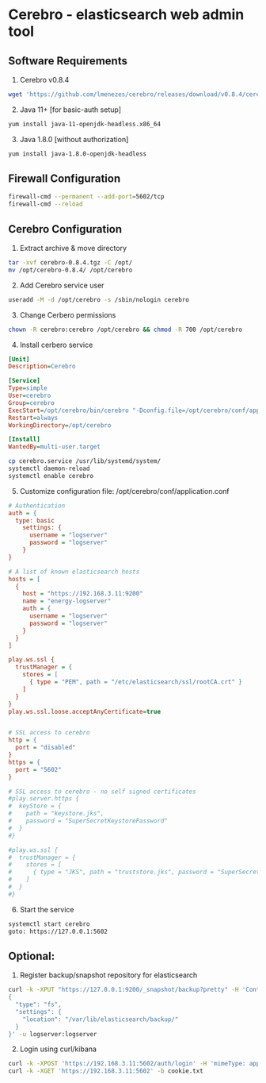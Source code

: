 # Cerebro - elasticsearch web admin tool
## Software Requirements
1. Cerebro v0.8.4
```bash
wget 'https://github.com/lmenezes/cerebro/releases/download/v0.8.4/cerebro-0.8.4.tgz'
```
2. Java 11+ [for basic-auth setup]
```bash
yum install java-11-openjdk-headless.x86_64
```
3. Java 1.8.0 [without authorization]
```bash
yum install java-1.8.0-openjdk-headless
```
## Firewall Configuration
```bash
firewall-cmd --permanent --add-port=5602/tcp
firewall-cmd --reload
```
## Cerebro Configuration
1. Extract archive & move directory
```bash
tar -xvf cerebro-0.8.4.tgz -C /opt/
mv /opt/cerebro-0.8.4/ /opt/cerebro
```
2. Add Cerebro service user
```bash
useradd -M -d /opt/cerebro -s /sbin/nologin cerebro
```
3. Change Cerbero permissions
```bash
chown -R cerebro:cerebro /opt/cerebro && chmod -R 700 /opt/cerebro
```
4. Install cerbero service
```cfg
[Unit]
Description=Cerebro

[Service]
Type=simple
User=cerebro
Group=cerebro
ExecStart=/opt/cerebro/bin/cerebro "-Dconfig.file=/opt/cerebro/conf/application.conf"
Restart=always
WorkingDirectory=/opt/cerebro

[Install]
WantedBy=multi-user.target
```

```bash
cp cerebro.service /usr/lib/systemd/system/
systemctl daemon-reload
systemctl enable cerebro
```

5. Customize configuration file: /opt/cerebro/conf/application.conf
```cfg
# Authentication
auth = {
  type: basic
    settings: {
      username = "logserver"
      password = "logserver"
    }
}

# A list of known elasticsearch hosts
hosts = [
  {
    host = "https://192.168.3.11:9200"
    name = "energy-logserver"
    auth = {
      username = "logserver"
      password = "logserver"
    }
  }
]

play.ws.ssl {
  trustManager = {
    stores = [
      { type = "PEM", path = "/etc/elasticsearch/ssl/rootCA.crt" }
    ]
  }
} 
play.ws.ssl.loose.acceptAnyCertificate=true


# SSL access to cerebro
http = {
  port = "disabled"
}
https = {
  port = "5602"
}

# SSL access to cerebro - no self signed certificates
#play.server.https {
#  keyStore = {
#    path = "keystore.jks",
#    password = "SuperSecretKeystorePassword"
#  }
#}

#play.ws.ssl {
#  trustManager = {
#    stores = [
#      { type = "JKS", path = "truststore.jks", password = "SuperSecretTruststorePassword"  }
#    ]
#  }
#}
```

6. Start the service
```bash
systemctl start cerebro
goto: https://127.0.0.1:5602
```

## Optional:
1. Register backup/snapshot repository for elasticsearch
```bash
curl -k -XPUT "https://127.0.0.1:9200/_snapshot/backup?pretty" -H 'Content-Type: application/json' -d'
{
  "type": "fs",
  "settings": {
    "location": "/var/lib/elasticsearch/backup/"
  }
}' -u logserver:logserver
```

2. Login using curl/kibana
```bash
curl -k -XPOST 'https://192.168.3.11:5602/auth/login' -H 'mimeType: application/x-www-form-urlencoded' -d 'user=logserver&password=logserver' -c cookie.txt
curl -k -XGET 'https://192.168.3.11:5602' -b cookie.txt
```
